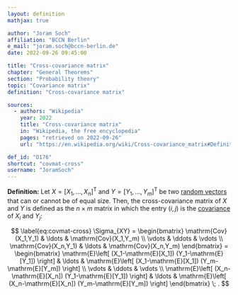 ```yaml
---
layout: definition
mathjax: true

author: "Joram Soch"
affiliation: "BCCN Berlin"
e_mail: "joram.soch@bccn-berlin.de"
date: 2022-09-26 09:45:00

title: "Cross-covariance matrix"
chapter: "General Theorems"
section: "Probability theory"
topic: "Covariance matrix"
definition: "Cross-covariance matrix"

sources:
  - authors: "Wikipedia"
    year: 2022
    title: "Cross-covariance matrix"
    in: "Wikipedia, the free encyclopedia"
    pages: "retrieved on 2022-09-26"
    url: "https://en.wikipedia.org/wiki/Cross-covariance_matrix#Definition"

def_id: "D176"
shortcut: "covmat-cross"
username: "JoramSoch"
---
```



**Definition:** Let $X = [X_1, \ldots, X_n]^\mathrm{T}$ and $Y = [Y_1, \ldots, Y_m]^\mathrm{T}$ be two [random vectors](/D/rvec) that can or cannot be of equal size. Then, the cross-covariance matrix of $X$ and $Y$ is defined as the $n \times m$ matrix in which the entry $(i,j)$ is the [covariance](/D/cov) of $X_i$ and $Y_j$:

$$ \label{eq:covmat-cross}
\Sigma_{XY} =
\begin{bmatrix}
\mathrm{Cov}(X_1,Y_1) & \ldots & \mathrm{Cov}(X_1,Y_m) \\
\vdots & \ddots & \vdots \\
\mathrm{Cov}(X_n,Y_1) & \ldots & \mathrm{Cov}(X_n,Y_m)
\end{bmatrix} =
\begin{bmatrix}
\mathrm{E}\left[ (X_1-\mathrm{E}[X_1]) (Y_1-\mathrm{E}[Y_1]) \right] & \ldots & \mathrm{E}\left[ (X_1-\mathrm{E}[X_1]) (Y_m-\mathrm{E}[Y_m]) \right] \\
\vdots & \ddots & \vdots \\
\mathrm{E}\left[ (X_n-\mathrm{E}[X_n]) (Y_1-\mathrm{E}[Y_1]) \right] & \ldots & \mathrm{E}\left[ (X_n-\mathrm{E}[X_n]) (Y_m-\mathrm{E}[Y_m]) \right]
\end{bmatrix} \; .
$$